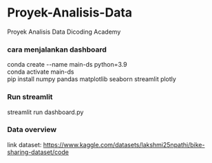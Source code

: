 # Proyek-Analisis-Data
Proyek Analisis Data Dicoding Academy

### cara menjalankan dashboard
conda create --name main-ds python=3.9 <br/>
conda activate main-ds <br/>
pip install numpy pandas matplotlib seaborn streamlit plotly <br/>

### Run streamlit
streamlit run dashboard.py <br/>

### Data overview
link dataset: https://www.kaggle.com/datasets/lakshmi25npathi/bike-sharing-dataset/code <br/>

